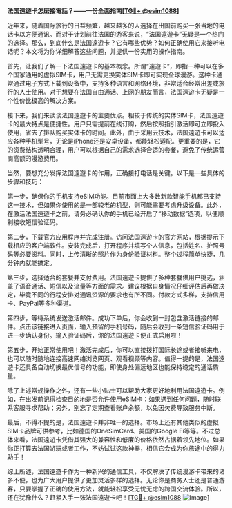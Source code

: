 **法国遠遊卡怎麽接電話？——一份全面指南[[TG💪+ @esim1088](https://t.me/s/esim1088)]**

近年来，随着国际旅行的日益频繁，越来越多的人选择在出国前购买一张当地的电话卡以方便通讯。而对于计划前往法国的游客来说，“法国遠遊卡”无疑是一个热门的选择。那么，到底什么是法国遠遊卡？它有哪些优势？如何正确使用它来接听电话呢？本文将为你详细解答这些问题，并提供一份实用的操作指南。

首先，让我们了解一下法国遠遊卡的基本概念。所谓“遠遊卡”，即指一种可以在多个国家通用的虚拟SIM卡，用户无需更换实体SIM卡即可实现全球漫游。这种卡通常通过电子方式下载到设备中，支持多种语言和网络环境，非常适合经常出差或旅行的人士使用。对于想要在法国自由通话、上网的朋友而言，法国遠遊卡无疑是一个性价比极高的解决方案。

接下来，我们来谈谈法国遠遊卡的主要优点。相较于传统的实体SIM卡，法国遠遊卡的最大特点是便捷性。用户只需提前在线订购，然后按照指引激活即可立即投入使用，省去了排队购买实体卡的时间。此外，由于采用云技术，法国遠遊卡可以适应各种手机型号，无论是iPhone还是安卓设备，都能轻松适配。更重要的是，它的资费结构透明合理，用户可以根据自己的需求选择合适的套餐，避免了传统运营商高额的漫游费用。

当然，要想充分发挥法国遠遊卡的作用，正确接打电话是关键。以下是一些具体的步骤和技巧：

第一步，确保你的手机支持eSIM功能。目前市面上大多数新款智能手机都已支持这一技术，但如果你使用的是一部较老的机型，则可能需要考虑升级设备。此外，在激活法国遠遊卡之前，请务必确认你的手机已经开启了“移动数据”选项，以便顺利接收短信验证码。

第二步，下载官方应用程序并完成注册。访问法国遠遊卡的官方网站，根据提示下载相应的客户端软件。安装完成后，打开程序并填写个人信息，包括姓名、护照号码等必要资料。同时，上传清晰的照片作为身份验证材料。整个过程简单快捷，几分钟内就能搞定。

第三步，选择适合的套餐并支付费用。法国遠遊卡提供了多种套餐供用户挑选，涵盖了语音通话、短信以及流量等方面的需求。建议根据自身情况仔细评估后再做决定，毕竟不同的行程安排对通讯资源的要求也有所不同。付款方式多样，支持信用卡、PayPal等多种渠道。

第四步，等待系统发送激活邮件。成功下单后，你会收到一封包含激活链接的邮件。点击该链接进入页面，输入预留的手机号码，随后会收到一条短信验证码用于进一步确认身份。输入验证码后，你的法国遠遊卡便正式启用啦！

第五步，开始正常使用吧！激活完成后，你可以直接拨打国际长途或者接听来电，也可以随时随地连接高速网络浏览网页、观看视频等内容。值得一提的是，法国遠遊卡还具备自动切换最优信号的功能，即使身处偏远地区也能保持稳定的通话质量。

除了上述常规操作之外，还有一些小贴士可以帮助大家更好地利用法国遠遊卡。例如，在出发前记得检查目的地是否允许使用eSIM卡；如果遇到任何问题，随时联系客服寻求帮助；另外，别忘了定期查看账户余额，以免因欠费导致服务中断。

最后，不得不提的是，法国遠遊卡并非唯一的选择。市场上还有其他类似的虚拟SIM卡品牌可供参考，比如德国的OneSimCard、美国的Google Fi等等。不过总体来看，法国遠遊卡凭借其强大的兼容性和低廉的价格依然占据着领先地位。如果你正打算去法国游玩或者工作，不妨试试这款神器，相信它会成为你旅途中的得力助手！

综上所述，法国遠遊卡作为一种新兴的通信工具，不仅解决了传统漫游卡带来的诸多不便，也为广大用户提供了更加灵活多样的选择。无论你是商务人士还是普通游客，只要掌握了正确的使用方法，就能轻松享受无忧无虑的跨国交流体验。所以，还在犹豫什么？赶紧入手一张法国遠遊卡吧！[[TG💪+ @esim1088](https://t.me/s/esim1088) ![Image](https://i.postimg.cc/4NQfJmqS/Snipaste-2025-05-13-00-14-12.png)]